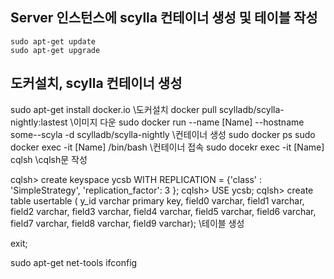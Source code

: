## Server 인스턴스에 scylla 컨테이너 생성 및 테이블 작성
```
sudo apt-get update
sudo apt-get upgrade
```
## 도커설치, scylla 컨테이너 생성
sudo apt-get install docker.io \\도커설치
docker pull scylladb/scylla-nightly:lastest \\이미지 다운
sudo docker run --name [Name] --hostname some--scyla -d scylladb/scylla-nightly \\컨테이너 생성
sudo docker ps
sudo docker exec -it [Name] /bin/bash \\컨테이너 접속
sudo docekr exec -it [Name] cqlsh \\cqlsh문 작성

cqlsh> create keyspace ycsb 
    WITH REPLICATION = {'class' : 'SimpleStrategy', 'replication_factor': 3 };
cqlsh> USE ycsb;
cqlsh> create table usertable ( 
    y_id varchar primary key,
    field0 varchar,
    field1 varchar,
    field2 varchar,
    field3 varchar,
    field4 varchar,
    field5 varchar,
    field6 varchar,
    field7 varchar,
    field8 varchar,
    field9 varchar); \\테이블 생성
  
exit;

sudo apt-get net-tools
ifconfig
